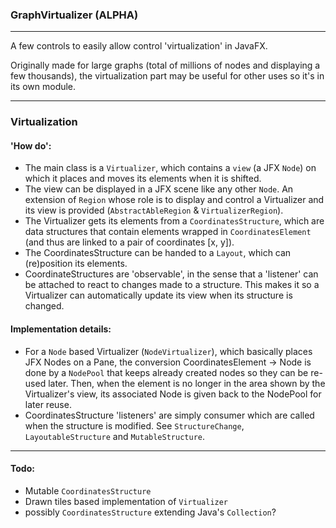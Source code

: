 ### GraphVirtualizer (ALPHA)

---

A few controls to easily allow control 'virtualization' in JavaFX.

Originally made for large graphs (total of millions of nodes and displaying a few thousands),
the virtualization part may be useful for other uses so it's in its own module.

---

### Virtualization

#### 'How do':
* The main class is a `Virtualizer`, which contains a `view` (a JFX `Node`)
on which it places and moves its elements when it is shifted.
* The view can be displayed in a JFX scene like any other `Node`. 
An extension of `Region` whose role is to display and control a Virtualizer
and its view is provided (`AbstractAbleRegion` & `VirtualizerRegion`).
* The Virtualizer gets its elements from a `CoordinatesStructure`,
which are data structures that contain elements wrapped in `CoordinatesElement` 
(and thus are linked to a pair of coordinates [x, y]).
* The CoordinatesStructure can be handed to a `Layout`, which can
(re)position its elements.
* CoordinateStructures are 'observable', in the sense that a 'listener' 
can be attached to react to changes made to a structure. This makes it 
so a Virtualizer can automatically update its view when its structure is
changed.

#### Implementation details:
* For a `Node` based Virtualizer (`NodeVirtualizer`), which basically places
JFX Nodes on a Pane, the conversion CoordinatesElement -> Node is done
by a `NodePool` that keeps already created nodes so they can be re-used later.
Then, when the element is no longer in the area shown by the Virtualizer's view,
its associated Node is given back to the NodePool for later reuse.
* CoordinatesStructure 'listeners' are simply consumer which are called when
the structure is modified. See `StructureChange`, `LayoutableStructure` and 
`MutableStructure`.

---

#### Todo:

* Mutable `CoordinatesStructure`
* Drawn tiles based implementation of `Virtualizer`
* possibly `CoordinatesStructure` extending Java's `Collection`?